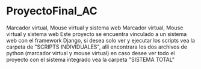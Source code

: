 # ProyectoFinal_AC
Marcador virtual, Mouse virtual y sistema web
Marcador virtual, Mouse virtual y sistema web Este proyecto se encuentra vinculado a un sistema web con el framework Django, si desea solo ver y ejecutar los scripts vea la carpeta de "SCRIPTS INDIVIDUALES", alli encontrara los dos archivos de python (marcador virtual y mouse virtual) en caso desee ver todo el proyecto con el sistema integrado vea la carpeta "SISTEMA TOTAL"
